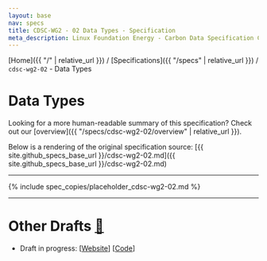 ```yaml
---
layout: base
nav: specs
title: CDSC-WG2 - 02 Data Types - Specification
meta_description: Linux Foundation Energy - Carbon Data Specification Consortium (CDSC) - Power Systems Data Working Group (WG2) - Specifications - cdsc-wg2-02 - Data Types
---
```

[Home]({{ "/" | relative_url }}) / [Specifications]({{ "/specs" | relative_url }}) / `cdsc-wg2-02` - Data Types

# Data Types

Looking for a more human-readable summary of this specification? Check out our [overview]({{ "/specs/cdsc-wg2-02/overview" | relative_url }}).

Below is a rendering of the original specification source: [{{ site.github_specs_base_url }}/cdsc-wg2-02.md]({{ site.github_specs_base_url }}/cdsc-wg2-02.md)

---

{% include spec_copies/placeholder_cdsc-wg2-02.md %}

---

# Other Drafts <a id="other-drafts" href="#other-drafts" class="permalink">🔗</a>

* Draft in progress: [[Website](https://github.com/carbon-data-specification/Power-Systems-Data/blob/ssuffian-02-draft/specifications/cdsc-wg2-02.md)] [[Code](https://github.com/carbon-data-specification/Power-Systems-Data/pull/68/files)]
